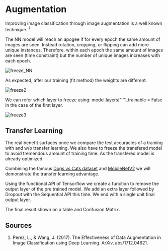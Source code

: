 # Augmentation

Improving image classification through image augmentation is a well known technique. <sup>1</sup> 

The NN model will reach an apogee if for every epoch the same amount of images are seen. Instead rotation, cropping, or flipping can add more unique instances. Therefore, within each epoch the same amount of images are seen (time constraint) but the number of unique images increases with each epoch.

![freeze_NN](https://user-images.githubusercontent.com/57273222/95635094-808ca480-0a59-11eb-8e2b-df3b52459839.PNG)

As expected, after our training (fit method) the weights are different.

![freeze2](https://user-images.githubusercontent.com/57273222/95683725-1b50c480-0bbb-11eb-86aa-d6eb7742dfce.PNG)

We can refer which layer to freeze using: model.layers[" "].trainable = False
In the case of the first layer.

![freeze3](https://user-images.githubusercontent.com/57273222/95683817-97e3a300-0bbb-11eb-9df1-40885096ad9b.PNG)

## Transfer Learning

The real benefit surfaces once we compare the test accuracies of a training with and w/o transfer learning. 
We also have to freeze the transfered model to avoid tremendous amount of training time. As the transfered model is already optimized.

Combining the famous [Dogs vs Cats dataset](https://www.kaggle.com/c/dogs-vs-cats/data) and [MobileNetV2](https://keras.io/api/applications/mobilenet/#mobilenetv2-function) we will demonstrate the transfer learning advantage.

Using the functional API of Tensorflow we create a function to remove the output layer of the pre trained model. We add an extra layer followed by Dropout with the Sequential API this time. We end with a single unit final output layer. 

The final result shown on a table and Confusion Matrix.

## Sources
1. Perez, L., & Wang, J. (2017). The Effectiveness of Data Augmentation in Image Classification using Deep Learning. ArXiv, abs/1712.04621.
